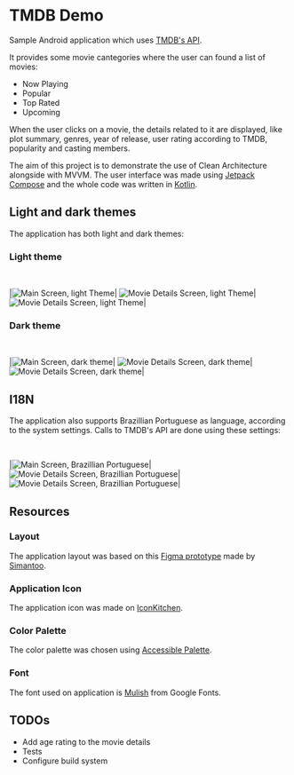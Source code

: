 # TMDB Demo
Sample Android application which uses [TMDB's API](https://developer.themoviedb.org/docs).

It provides some movie cantegories where the user can found a list of movies: 

- Now Playing
- Popular
- Top Rated
- Upcoming

When the user clicks on a movie, the details related to it are displayed, like plot summary, genres, year of release, user rating according to TMDB, popularity and casting members.

The aim of this project is to demonstrate the use of Clean Architecture alongside with MVVM. The user interface was made using [Jetpack Compose](https://developer.android.com/jetpack/compose) and the whole code was written in [Kotlin](https://kotlinlang.org/).

## Light and dark themes

The application has both light and dark themes:
<br/>

### Light theme
<br/>

|![Main Screen, light Theme](./docs/images/main_screen_light_en.png)| ![Movie Details Screen, light Theme](./docs/images/details_screen_1_light_en.png)| ![Movie Details Screen, light Theme](./docs/images/details_screen_2_light_en.png)|

### Dark theme
<br/>

|![Main Screen, dark theme](./docs/images/main_screen_dark_en.png)| ![Movie Details Screen, dark theme](./docs/images/details_screen_1_dark_en.png)| ![Movie Details Screen, dark theme](./docs/images/details_screen_2_dark_en.png)|

## I18N

The application also supports Brazillian Portuguese as language, according to the system settings. Calls to TMDB's API are done using these settings:

<br/>

|![Main Screen, Brazillian Portuguese](./docs/images/main_screen_dark_ptbr.png)| ![Movie Details Screen, Brazillian Portuguese](./docs/images/details_screen_1_dark_ptbr.png)| ![Movie Details Screen, Brazillian Portuguese](./docs/images/details_screen_2_dark_ptbr.png)|

## Resources

### Layout

The application layout was based on this [Figma prototype](https://dribbble.com/shots/10795979-Movie-App-Free) made by [Simantoo](mailto:simantoo@gmail.com).

### Application Icon

The application icon was made on [IconKitchen](https://icon.kitchen/).

### Color Palette

The color palette was chosen using [Accessible Palette](https://accessiblepalette.com/).

### Font

The font used on application is [Mulish](https://fonts.google.com/specimen/Mulish) from Google Fonts.

## TODOs

- Add age rating to the movie details
- Tests
- Configure build system

